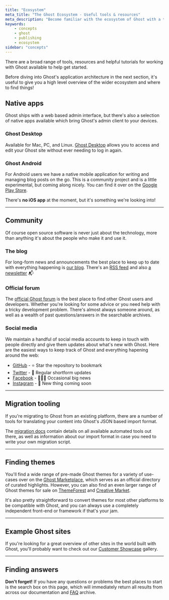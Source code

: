 ```yaml
---
title: "Ecosystem"
meta_title: "The Ghost Ecosystem - Useful tools & resources"
meta_description: "Become familiar with the ecosystem of Ghost with a top-level overview and useful links to get you started, including native apps, community, themes and more!"
keywords:
    - concepts
    - ghost
    - publishing
    - ecosystem
sidebar: "concepts"
---
```


There are a broad range of tools, resources and helpful tutorials for working with Ghost available to help get started.

Before diving into Ghost's application architecture in the next section, it's useful to give you a high level overview of the wider ecosystem and where to find things!


## Native apps

Ghost ships with a web based admin interface, but there's also a selection of native apps available which bring Ghost's admin client to your devices.

### Ghost Desktop

Available for Mac, PC, and Linux. [Ghost Desktop](https://ghost.org/downloads/) allows you to access and edit your Ghost site without ever needing to log in again.

### Ghost Android

For Android users we have a native mobile application for writing and managing blog posts on the go. This is a community project and is a little experimental, but coming along nicely. You can find it over on the [Google Play Store](https://play.google.com/store/apps/details?id=org.ghost.android).

There's **no iOS app** at the moment, but it's something we're looking into!

---

## Community

Of course open source software is never just about the technology, more than anything it's about the people who make it and use it.

### The blog

For long-form news and announcements the best place to keep up to date with everything happening is [our blog](https://blog.ghost.org). There's an [RSS feed](https://blog.ghost.org/rss/) and also [a newsletter](https://blog.ghost.org/newsletter/) 📬

### Official forum

The [official Ghost forum](https://forum.ghost.org) is the best place to find other Ghost users and developers. Whether you're looking for some advice or you need help with a tricky development problem. There's almost always someone around, as well as a wealth of past questions/answers in the searchable archives.

### Social media

We maintain a handful of social media accounts to keep in touch with people directly and give them updates about what's new with Ghost. Here are the easiest ways to keep track of Ghost and everything hapening around the web:


- [GitHub](https://github.com/tryghost/ghost) - ⭐️ Star the repository to bookmark
- [Twitter](https://twitter.com/ghost) - 🐧 Regular shortform updates
- [Facebook](https://www.facebook.com/ghost) - 👩🏻‍💻 Occasional big news
- [Instagram](https://www.instagram.com/ghost) - 🤫 New thing coming soon 

---

## Migration tooling

If you're migrating to Ghost from an existing platform, there are a number of tools for translating your content into Ghost's JSON based import format.

The [migration docs](/api/migration/) contain details on all available automated tools out there, as well as information about our import format in case you need to write your own migration script.

---

## Finding themes

You'll find a wide range of pre-made Ghost themes for a variety of use-cases over on the [Ghost Marketplace](https://marketplace.ghost.org), which serves as an official directory of curated highlights. However, you can also find an even larger range of Ghost themes for sale on [ThemeForest](https://themeforest.net/category/blogging/ghost-themes) and [Creative Market](https://creativemarket.com/themes/ghost).

It's also pretty straightforward to convert themes for most other platforms to be compatible with Ghost, and you can always use a completely independent front-end or framework if that's your jam.

---

## Example Ghost sites

If you're looking for a great overview of other sites in the world built with Ghost, you'll probably want to check out our [Customer Showcase](https://ghost.org/customers/) gallery.

---

## Finding answers

**Don't forget!** If you have any questions or problems the best places to start is the search box on this page, which will immediately return all results from across our documentation and [FAQ](/faq/) archive.
